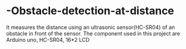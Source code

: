 # -Obstacle-detection-at-distance
It measures the distance using an ultrasonic sensor(HC-SR04) of an obstacle in front of the sensor.
The component used in this project are Arduino uno, HC-SR04, 16*2 LCD
